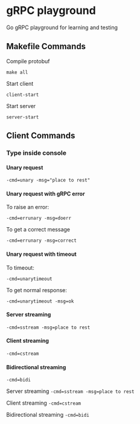 # gRPC playground

Go gRPC playground for learning and testing

## Makefile Commands

Compile protobuf

`make all`

Start client

`client-start`

Start server

`server-start`

## Client Commands

### Type inside console

#### Unary request

`-cmd=unary -msg="place to rest"`

#### Unary request with gRPC error

To raise an error:

`-cmd=errunary -msg=doerr`

To get a correct message

`-cmd=errunary -msg=correct`

#### Unary request with timeout

To timeout:

`-cmd=unarytimeout`

To get normal response:

`-cmd=unarytimeout -msg=ok`

#### Server streaming

`-cmd=sstream -msg=place to rest`

#### Client streaming

`-cmd=cstream`

#### Bidirectional streaming

`-cmd=bidi`

Server streaming
`-cmd=sstream -msg=place to rest`

Client streaming
`-cmd=cstream`

Bidirectional streaming
`-cmd=bidi`

